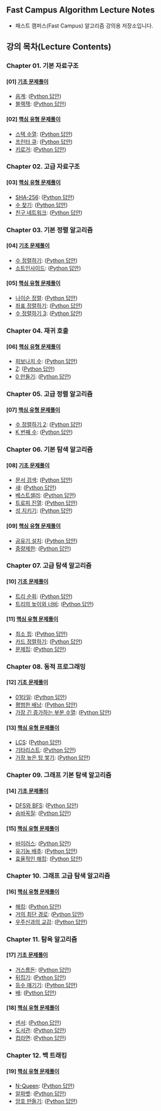 ## Fast Campus Algorithm Lecture Notes

* 패스트 캠퍼스(Fast Campus) 알고리즘 강의용 저장소입니다.

## 강의 목차(Lecture Contents)

### Chapter 01. 기본 자료구조

#### [01] [기초 문제풀이](/Notes/%5B01%5D%20CHAPTER%2001.%20기본%20자료구조%20-%20기초%20문제풀이.pdf)
* [음계](https://www.acmicpc.net/problem/2920): ([Python 답안](/Solutions/%5B01%5D_1.py))
* [블랙잭](https://www.acmicpc.net/problem/2798): ([Python 답안](/Solutions/%5B01%5D_2.py))

#### [02] [핵심 유형 문제풀이](/Notes/%5B02%5D%20CHAPTER%2001.%20기본%20자료구조%20-%20핵심%20유형%20문제풀이.pdf)
* [스택 수열](https://www.acmicpc.net/problem/1874): ([Python 답안](/Solutions/%5B02%5D_1.py))
* [프린터 큐](https://www.acmicpc.net/problem/1966): ([Python 답안](/Solutions/%5B02%5D_2.py))
* [키로거](https://www.acmicpc.net/problem/5397): ([Python 답안](/Solutions/%5B02%5D_3.py))

### Chapter 02. 고급 자료구조

#### [03] [핵심 유형 문제풀이](/Notes/%5B03%5D%20CHAPTER%2002.%20고급%20자료구조%20-%20핵심%20유형%20문제풀이.pdf)
* [SHA-256](https://www.acmicpc.net/problem/10930): ([Python 답안](/Solutions/%5B03%5D_1.py))
* [수 찾기](https://www.acmicpc.net/problem/1920): ([Python 답안](/Solutions/%5B03%5D_2.py))
* [친구 네트워크](https://www.acmicpc.net/problem/4195): ([Python 답안](/Solutions/%5B03%5D_3.py))

### Chapter 03. 기본 정렬 알고리즘

#### [04] [기초 문제풀이](/Notes/%5B04%5D%20CHAPTER%2003.%20기본%20정렬%20알고리즘%20-%20기초%20문제풀이.pdf)
* [수 정렬하기](https://www.acmicpc.net/problem/2750): ([Python 답안](/Solutions/%5B04%5D_1.py))
* [소트인사이드](https://www.acmicpc.net/problem/1427): ([Python 답안](/Solutions/%5B04%5D_2.py))

#### [05] [핵심 유형 문제풀이](/Notes/%5B05%5D%20CHAPTER%2003.%20기본%20정렬%20알고리즘%20-%20핵심%20유형%20문제풀이.pdf)
* [나이순 정렬](https://www.acmicpc.net/problem/10814): ([Python 답안](/Solutions/%5B05%5D_1.py))
* [좌표 정렬하기](https://www.acmicpc.net/problem/11650): ([Python 답안](/Solutions/%5B05%5D_2.py))
* [수 정렬하기 3](https://www.acmicpc.net/problem/10989): ([Python 답안](/Solutions/%5B05%5D_3.py))

### Chapter 04. 재귀 호출

#### [06] [핵심 유형 문제풀이](/Notes/%5B06%5D%20CHAPTER%2004.%20재귀%20호출%20-%20핵심%20유형%20문제풀이.pdf)
* [피보나치 수](https://www.acmicpc.net/problem/2747): ([Python 답안](/Solutions/%5B06%5D_1.py))
* [Z](https://www.acmicpc.net/problem/1074): ([Python 답안](/Solutions/%5B06%5D_2.py))
* [0 만들기](https://www.acmicpc.net/problem/7490): ([Python 답안](/Solutions/%5B06%5D_3.py))

### Chapter 05. 고급 정렬 알고리즘

#### [07] [핵심 유형 문제풀이](/Notes/%5B07%5D%20CHAPTER%2005.%20고급%20정렬%20알고리즘%20-%20핵심%20유형%20문제풀이.pdf)
* [수 정렬하기 2](https://www.acmicpc.net/problem/2751): ([Python 답안](/Solutions/%5B07%5D_1.py))
* [K 번째 수](https://www.acmicpc.net/problem/11004): ([Python 답안](/Solutions/%5B07%5D_2.py))

### Chapter 06. 기본 탐색 알고리즘

#### [08] [기초 문제풀이](/Notes/%5B08%5D%20CHAPTER%2006.%20기본%20탐색%20알고리즘%20-%20기초%20문제풀이.pdf)
* [문서 검색](https://www.acmicpc.net/problem/1543): ([Python 답안](/Solutions/%5B08%5D_1.py))
* [새](https://www.acmicpc.net/problem/1568): ([Python 답안](/Solutions/%5B08%5D_2.py))
* [베스트셀러](https://www.acmicpc.net/problem/1302): ([Python 답안](/Solutions/%5B08%5D_3.py))
* [트로피 진열](https://www.acmicpc.net/problem/1668): ([Python 답안](/Solutions/%5B08%5D_4.py))
* [성 지키기](https://www.acmicpc.net/problem/1236): ([Python 답안](/Solutions/%5B08%5D_5.py))

#### [09] [핵심 유형 문제풀이](/Notes/%5B09%5D%20CHAPTER%2006.%20기본%20탐색%20알고리즘%20-%20핵심%20유형%20문제풀이.pdf)
* [공유기 설치](https://www.acmicpc.net/problem/2110): ([Python 답안](/Solutions/%5B09%5D_1.py))
* [중량제한](https://www.acmicpc.net/problem/1939): ([Python 답안](/Solutions/%5B09%5D_2.py))

### Chapter 07. 고급 탐색 알고리즘

#### [10] [기초 문제풀이](/Notes/%5B10%5D%20CHAPTER%2007.%20고급%20탐색%20알고리즘%20-%20기초%20문제풀이.pdf)
* [트리 순회](https://www.acmicpc.net/problem/1991): ([Python 답안](/Solutions/%5B10%5D_1.py))
* [트리의 높이와 너비](https://www.acmicpc.net/problem/2250): ([Python 답안](/Solutions/%5B10%5D_2.py))

#### [11] [핵심 유형 문제풀이](/Notes/%5B11%5D%20CHAPTER%2007.%20고급%20탐색%20알고리즘%20-%20핵심%20유형%20문제풀이.pdf)
* [최소 힙](https://www.acmicpc.net/problem/1927): ([Python 답안](/Solutions/%5B11%5D_1.py))
* [카드 정렬하기](https://www.acmicpc.net/problem/1715): ([Python 답안](/Solutions/%5B11%5D_2.py))
* [문제집](https://www.acmicpc.net/problem/1766): ([Python 답안](/Solutions/%5B11%5D_3.py))

### Chapter 08. 동적 프로그래밍

#### [12] [기초 문제풀이](/Notes/%5B12%5D%20CHAPTER%2008.%20동적%20프로그래밍%20-%20기초%20문제풀이.pdf)
* [01타일](https://www.acmicpc.net/problem/1904): ([Python 답안](/Solutions/%5B12%5D_1.py))
* [평범한 배낭](https://www.acmicpc.net/problem/12865): ([Python 답안](/Solutions/%5B12%5D_2.py))
* [가장 긴 증가하는 부분 수열](https://www.acmicpc.net/problem/11053): ([Python 답안](/Solutions/%5B12%5D_3.py))

#### [13] [핵심 유형 문제풀이](/Notes/%5B13%5D%20CHAPTER%2008.%20동적%20프로그래밍%20-%20핵심%20유형%20문제풀이.pdf)
* [LCS](https://www.acmicpc.net/problem/9251): ([Python 답안](/Solutions/%5B13%5D_1.py))
* [기타리스트](https://www.acmicpc.net/problem/1495): ([Python 답안](/Solutions/%5B13%5D_2.py))
* [가장 높은 탑 쌓기](https://www.acmicpc.net/problem/2655): ([Python 답안](/Solutions/%5B13%5D_3.py))

### Chapter 09. 그래프 기본 탐색 알고리즘

#### [14] [기초 문제풀이](/Notes/%5B14%5D%20CHAPTER%2009.%20그래프%20기본%20탐색%20알고리즘%20-%20기초%20문제풀이.pdf)
* [DFS와 BFS](https://www.acmicpc.net/problem/1260): ([Python 답안](/Solutions/%5B14%5D_1.py))
* [숨바꼭질](https://www.acmicpc.net/problem/1697): ([Python 답안](/Solutions/%5B14%5D_2.py))

#### [15] [핵심 유형 문제풀이](/Notes/%5B15%5D%20CHAPTER%2009.%20그래프%20기본%20탐색%20알고리즘%20-%20핵심%20유형%20문제풀이.pdf)
* [바이러스](https://www.acmicpc.net/problem/2606): ([Python 답안](/Solutions/%5B15%5D_1.py))
* [유기농 배추](https://www.acmicpc.net/problem/1012): ([Python 답안](/Solutions/%5B15%5D_2.py))
* [효율적인 해킹](https://www.acmicpc.net/problem/1325): ([Python 답안](/Solutions/%5B15%5D_3.py))

### Chapter 10. 그래프 고급 탐색 알고리즘

#### [16] [핵심 유형 문제풀이](/Notes/%5B16%5D%20CHAPTER%2010.%20그래프%20고급%20탐색%20알고리즘%20-%20핵심%20유형%20문제풀이.pdf)
* [해킹](https://www.acmicpc.net/problem/10282): ([Python 답안](/Solutions/%5B16%5D_1.py))
* [거의 최단 경로](https://www.acmicpc.net/problem/5719): ([Python 답안](/Solutions/%5B16%5D_2.py))
* [우주신과의 교감](https://www.acmicpc.net/problem/1774): ([Python 답안](/Solutions/%5B16%5D_3.py))

### Chapter 11. 탐욕 알고리즘

#### [17] [기초 문제풀이](/Notes/%5B17%5D%20CHAPTER%2011.%20탐욕%20알고리즘%20-%20기초%20문제풀이.pdf)
* [거스름돈](https://www.acmicpc.net/problem/5585): ([Python 답안](/Solutions/%5B17%5D_1.py))
* [뒤집기](https://www.acmicpc.net/problem/1439): ([Python 답안](/Solutions/%5B17%5D_2.py))
* [등수 매기기](https://www.acmicpc.net/problem/2012): ([Python 답안](/Solutions/%5B17%5D_3.py))
* [배](https://www.acmicpc.net/problem/1092): ([Python 답안](/Solutions/%5B17%5D_4.py))

#### [18] [핵심 유형 문제풀이](/Notes/%5B18%5D%20CHAPTER%2011.%20탐욕%20알고리즘%20-%20핵심%20유형%20문제풀이.pdf)
* [센서](https://www.acmicpc.net/problem/2212): ([Python 답안](/Solutions/%5B18%5D_1.py))
* [도서관](https://www.acmicpc.net/problem/1461): ([Python 답안](/Solutions/%5B18%5D_2.py))
* [컵라면](https://www.acmicpc.net/problem/1781): ([Python 답안](/Solutions/%5B18%5D_3.py))

### Chapter 12. 백 트래킹

#### [19] [핵심 유형 문제풀이](/Notes/%5B19%5D%20CHAPTER%2012.%20백트래킹%20-%20핵심%20유형%20문제풀이.pdf)
* [N-Queen](https://www.acmicpc.net/problem/9663): ([Python 답안](/Solutions/%5B19%5D_1.py))
* [알파벳](https://www.acmicpc.net/problem/1987): ([Python 답안](/Solutions/%5B19%5D_2.py))
* [암호 만들기](https://www.acmicpc.net/problem/1759): ([Python 답안](/Solutions/%5B19%5D_3.py))
